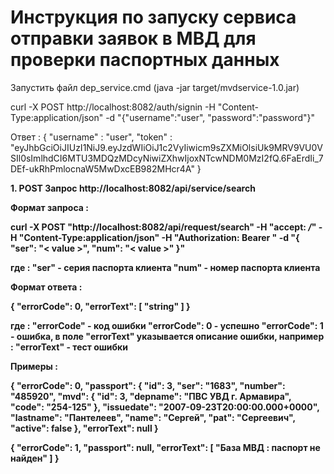 ﻿# Инструкция по запуску сервиса отправки заявок в МВД для проверки паспортных данных

Запустить файл dep_service.cmd (java -jar target/mvdservice-1.0.jar)

curl -X POST http://localhost:8082/auth/signin -H "Content-Type:application/json" -d "{\"username\":\"user\", \"password\":\"password\"}"

Ответ : 
{
  "username" : "user",
  "token" : "eyJhbGciOiJIUzI1NiJ9.eyJzdWIiOiJ1c2VyIiwicm9sZXMiOlsiUk9MRV9VU0VSIl0sImlhdCI6MTU3MDQzMDcyNiwiZXhwIjoxNTcwNDM0MzI2fQ.6FaErdIi_7DEf-ukRhPmlocnaW5MwDxcEB982MHcr4A"
}


<b>1. POST Запрос http://localhost:8082/api/service/search

<b>Формат запроса : </b>

curl -X POST "http://localhost:8082/api/request/search" -H "accept: */*" -H "Content-Type:application/json" 
-H "Authorization: Bearer <TOKEN>" -d "{ \"ser\": \"< value >\", \"num\": \"< value >\" }"

где :
	"ser" - серия паспорта клиента 
	"num" - номер паспорта клиента 

<b>Формат ответа : </b>

{
  "errorCode": 0,
  "errorText": [
    "string"
  ]
}

где :
   "errorCode" - код ошибки
	   "errorCode": 0 - успешно
	   "errorCode": 1 - ошибка, в поле "errorText" указывается описание ошибки, например : 
	   "errorText" - тест ошибки

<b>Примеры : </b>

{
  "errorCode": 0,
  "passport": {
    "id": 3,
    "ser": "1683",
    "number": "485920",
    "mvd": {
      "id": 3,
      "depname": "ПВС УВД г. Армавира",
      "code": "254-125"
    },
    "issuedate": "2007-09-23T20:00:00.000+0000",
    "lastname": "Пантелеев",
    "name": "Сергей",
    "pat": "Сергеевич",
    "active": false
  },
  "errorText": null
}

{
  "errorCode": 1,
  "passport": null,
  "errorText": [
    "База МВД : паспорт не найден"
  ]
}